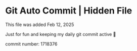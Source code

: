 # Git Auto Commit | Hidden File

This file was added Feb 12, 2025

Just for fun and keeping my daily git commit active 🤪

commit number: 1718376
